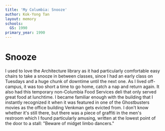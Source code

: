 ```yaml
---
title: 'My Columbia: Snooze'
author: Kok-Yong Tan
layout: memory
schools:
  GS: 1990
primary_year: 1990
---
```

# Snooze

I used to love the Architecture library as it had particularly comfortable easy chairs to take a snooze in between classes, since I had an early class on Tuesdays and a huge chunk of downtime until the next one.  As I lived off-campus, it was too short a time to go home, catch a nap and return again.  It also had this temporary non-Columbia Food Services deli that only served great food at lunchtime. I became familiar enough with the building that I instantly recognized it when it was featured in one of the Ghostbusters movies as the office building Venkman gets evicted from. I don't know whether it's still there, but there was a piece of graffiti in the men's restroom which I found particularly amusing, written at the lowest point of the door to a stall:  "Beware of midget limbo dancers."

